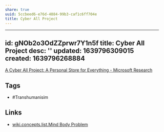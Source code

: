 ```yaml
---
share: true
uuid: 5ccbeed6-e76d-4884-99b3-caf1c6ff704e
title: Cyber All Project
---
```

---
id: gNOb2o3OdZZprwr7Y1n5f
title: Cyber All Project
desc: ''
updated: 1639796309015
created: 1639796268884
---

[A Cyber All Project: A Personal Store for Everything - Microsoft Research](https://www.microsoft.com/en-us/research/publication/a-cyber-all-project-a-personal-store-for-everything/)

## Tags

* #Transhumanisim

## Links

* [wiki.concepts.list.Mind Body Problem](/undefined)